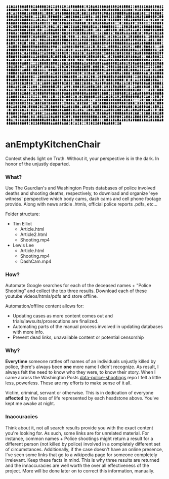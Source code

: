 <img src='https://github.com/BiTinerary/anEmptyKitchenChair/blob/master/Graveyard/Cemetery.png'>

# anEmptyKitchenChair
Context sheds light on Truth. Without it, your perspective is in the dark. In honor of the unjustly departed.

### What?
Use The Gaurdian's and Washington Posts databases of police involved deaths and shooting deaths, respectively, to download and organize 'eye witness' perspective which body cams, dash cams and cell phone footage provide. Along with news article .htmls, official police reports .pdfs, etc...  
  
Folder structure:
* Tim Elliot
  * Article.html
  * Article2.html
  * Shooting.mp4
* Lewis Lee
  * Article.html
  * Shooting.mp4
  * DashCam.mp4

### How?
Automate Google searches for each of the deceased names + "Police Shooting" and collect the top three results. Download each of these youtube videos/htmls/pdfs and store offline.

Automation/offline content allows for:
* Updating cases as more content comes out and trials/lawsuits/prosecutions are finalized.
* Automating parts of the manual process involved in updating databases with more info.
* Prevent dead links, unavailable content or potential censorship

### Why?
**Everytime** someone rattles off names of an individuals unjustly killed by police, there's always been **one** more name I didn't recognize. As result, I always felt the need to know who they were, to know their story. When I came across the Washington Posts [data-police-shootings](https://github.com/washingtonpost/data-police-shootings) repo I felt a little less, powerless. These are my efforts to make sense of it all.

Victim, criminal, servant or otherwise. This is in dedication of everyone **affected** by the loss of life represented by each headstone above. You've kept me awake at night.

### Inaccuracies
Think about it, not all search results provide you with the exact content you're looking for. As such, some links are for unrelated material. For instance, common names + Police shootings might return a result for a different person (not killed by police) involved in a completely different set of circumstances. Additionally, if the case doesn't have an online presence, I've seen some links that go to a wikipedia page for someone completely irrelevant. Keep these facts in mind. This is why three results are returned and the innaccuracies are well worth the over all effectiveness of the project. More will be done later on to correct this information, manually.
